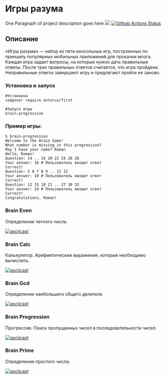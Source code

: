 # Игры разума

One Paragraph of project description goes here
<a href="https://codeclimate.com/github/entorus/php-project-lvl1/maintainability"><img src="https://api.codeclimate.com/v1/badges/955c5d3f1c721410dcd8/maintainability" /></a>
[![Github Actions Status](https://github.com/entorus/php-project-lvl1/workflows/PHPCS/badge.svg)](https://github.com/entorus/php-project-lvl1/actions)

## Описание

«Игры разума» — набор из пяти консольных игр, построенных по принципу популярных мобильных приложений для прокачки мозга. Каждая игра задает вопросы, на которые нужно дать правильные ответы. После трех правильных ответов считается, что игра пройдена. Неправильные ответы завершают игру и предлагают пройти ее заново.

### Установка и запуск

```
#Установка
composer require entorus/first

#Запуск игры
brain-progression

```

### Пример игры:

```
$ brain-progression
Welcome to the Brain Game!
What number is missing in this progression?
May I have your name? Roman
Hello, Roman!
Question: 14 .. 18 20 22 24 26 28
Your answer: 16 # Пользователь вводит ответ
Correct!
Question: 5 6 7 8 9 .. 11 12
Your answer: 10 # Пользователь вводит ответ
Correct!
Question: 12 15 18 21 .. 27 30 33
Your answer: 24 # Пользователь вводит ответ
Correct!
Congratulations, Roman!
```

### Brain Even
Определение четного числа.

[![asciicast](https://asciinema.org/a/AXIsxpQFmTbwzRiNuz5rSUi2k.svg)](https://asciinema.org/a/AXIsxpQFmTbwzRiNuz5rSUi2k)

### Brain Calc
Калькулятор. Арифметические выражения, которые необходимо вычислить.

[![asciicast](https://asciinema.org/a/zVkJPcFNJDzd4TyPig6rvxvqb.svg)](https://asciinema.org/a/zVkJPcFNJDzd4TyPig6rvxvqb)

### Brain Gcd
Определение наибольшего общего делителя.

[![asciicast](https://asciinema.org/a/2Xg2uePFSvuBkazXjMc2E2RfH.svg)](https://asciinema.org/a/2Xg2uePFSvuBkazXjMc2E2RfH)

### Brain Progression
Прогрессия. Поиск пропущенных чисел в последовательности чисел.

[![asciicast](https://asciinema.org/a/RMv8Ny9we9hL0MVRmuoiXgjEH.svg)](https://asciinema.org/a/RMv8Ny9we9hL0MVRmuoiXgjEH)

### Brain Prime
Определение простого числа.

[![asciicast](https://asciinema.org/a/UcyPTePVeSmbmQWgdYs3cqbv3.svg)](https://asciinema.org/a/UcyPTePVeSmbmQWgdYs3cqbv3)